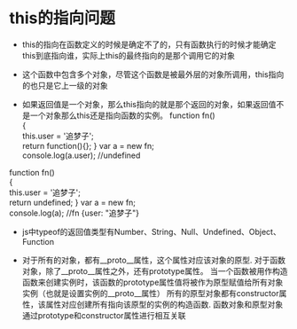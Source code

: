 # this的指向问题
* this的指向在函数定义的时候是确定不了的，只有函数执行的时候才能确定this到底指向谁，实际上this的最终指向的是那个调用它的对象

* 这个函数中包含多个对象，尽管这个函数是被最外层的对象所调用，this指向的也只是它上一级的对象

* 如果返回值是一个对象，那么this指向的就是那个返回的对象，如果返回值不是一个对象那么this还是指向函数的实例。
function fn()  
{  
    this.user = '追梦子';  
    return function(){};
}
var a = new fn;  
console.log(a.user); //undefined

function fn()  
{  
    this.user = '追梦子';  
    return undefined;
}
var a = new fn;  
console.log(a); //fn {user: "追梦子"}

* js中typeof的返回值类型有Number、String、Null、Undefined、Object、Function

* 对于所有的对象，都有__proto__属性，这个属性对应该对象的原型.
对于函数对象，除了__proto__属性之外，还有prototype属性。
当一个函数被用作构造函数来创建实例时，该函数的prototype属性值将被作为原型赋值给所有对象实例（也就是设置实例的__proto__属性）
所有的原型对象都有constructor属性，该属性对应创建所有指向该原型的实例的构造函数.
函数对象和原型对象通过prototype和constructor属性进行相互关联